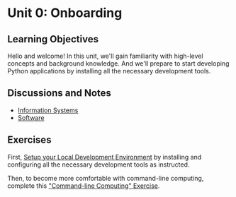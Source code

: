 # Unit 0: Onboarding

## Learning Objectives

Hello and welcome! In this unit, we'll gain familiarity with high-level concepts and background knowledge. And we'll prepare to start developing Python applications by installing all the necessary development tools.

## Discussions and Notes

  + [Information Systems](/notes/info-systems/README.md)
  + [Software](/notes/software/README.md)

## Exercises

First, [Setup your Local Development Environment](/exercises/setup-local-dev/exercise.md) by installing and configuring all the necessary development tools as instructed.

Then, to become more comfortable with command-line computing, complete this ["Command-line Computing" Exercise](/exercises/command-line-computing).
